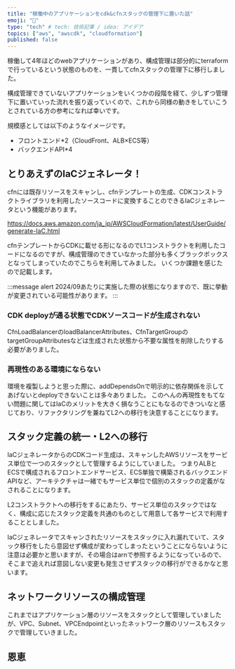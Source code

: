 ```yaml
---
title: "稼働中のアプリケーションをcdk&cfnスタックの管理下に置いた話"
emoji: "🚀"
type: "tech" # tech: 技術記事 / idea: アイデア
topics: ["aws", "awscdk", "cloudformation"]
published: false
---
```


稼働して4年ほどのwebアプリケーションがあり、構成管理は部分的にterraformで行っているという状態のものを、一貫してcfnスタックの管理下に移行しました。

構成管理できていないアプリケーションをいくつかの段階を経て、少しずつ管理下に置いていった流れを振り返っていくので、これから同様の動きをしていこうとされている方の参考になれば幸いです。

規模感としては以下のようなイメージです。
- フロントエンド*2（CloudFront、ALB×ECS等）
- バックエンドAPI*4

## とりあえずのIaCジェネレータ！
cfnには既存リソースをスキャンし、cfnテンプレートの生成、CDKコンストラクトライブラリを利用したソースコードに変換することのできるIaCジェネレータという機能があります。

https://docs.aws.amazon.com/ja_jp/AWSCloudFormation/latest/UserGuide/generate-IaC.html

cfnテンプレートからCDKに載せる形になるのでL1コンストラクトを利用したコードになるのですが、構成管理のできていなかった部分も多くブラックボックスとなってしまっていたのでこちらを利用してみました。
いくつか課題を感じたので記載します。

:::message alert
2024/09あたりに実施した際の状態になりますので、既に挙動が変更されている可能性があります。
:::

### CDK deployが通る状態でCDKソースコードが生成されない
CfnLoadBalancerのloadBalancerAttributes、CfnTargetGroupのtargetGroupAttributesなどは生成された状態から不要な属性を削除したりする必要がありました。

### 再現性のある環境にならない
環境を複製しようと思った際に、addDependsOnで明示的に依存関係を示してあげないとdeployできないことは多々ありました。
このへんの再現性をもてない問題に関してはIaCのメリットを大きく損なうことにもなるのできついなと感じており、リファクタリングを兼ねてL2への移行を決意することになります。

## スタック定義の統一・L2への移行
IaCジェネレータからのCDKコード生成は、スキャンしたAWSリソースをサービス単位で一つのスタックとして管理するようにしていました。
つまりALBとECSで構成されるフロントエンドサービス、ECS単独で構築されるバックエンドAPIなど、アーキテクチャは一緒でもサービス単位で個別のスタックの定義がなされることになります。

L2コンストラクトへの移行をするにあたり、サービス単位のスタックではなく、構成に応じたスタック定義を共通のものとして用意して各サービスで利用することとしました。

IaCジェネレータでスキャンされたリソースをスタックに入れ漏れていて、スタック移行をしたら意図せず構成が変わってしまったということにならないように注意は必要かと思いますが、その場合はarnで参照するようになっているので、そこまで追えれば意図しない変更も発生させずスタックの移行ができるかなと思います。

## ネットワークリソースの構成管理
これまではアプリケーション層のリソースをスタックとして管理していましたが、VPC、Subnet、VPCEndpointといったネットワーク層のリソースもスタックで管理していきました。


## 恩恵